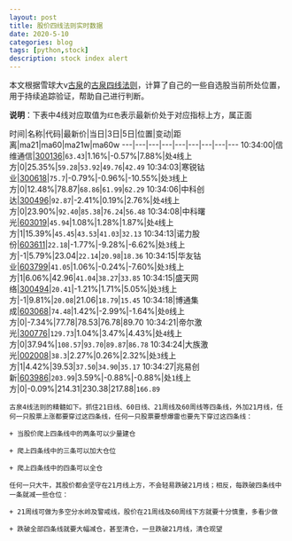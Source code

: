 ```yaml
---
layout: post
title: 股价四线法则实时数据
date: 2020-5-10
categories: blog
tags: [python,stock]
description: stock index alert
---
```



本文根据雪球大v[古泉](https://xueqiu.com/u/7148646888)的[古泉四线法则](https://xueqiu.com/7148646888/130498192)，计算了自己的一些自选股当前所处位置，用于持续追踪验证，帮助自己进行判断。

**说明**：下表中4线对应取值为`红色`表示最新价处于对应指标上方，属正面

时间|名称|代码|最新价|当日|3日|5日|位置|变动|距离|ma21|ma60|ma21w|ma60w
---|---|---|---|---|---|---|---|---
10:34:00|信维通信|[300136](https://xueqiu.com/S/SZ300136)|`63.43`|1.16%|-0.57%|7.88%|处`4`线上方|0|25.35%|`59.28`|`53.92`|`49.76`|`42.49`
10:34:03|寒锐钴业|[300618](https://xueqiu.com/S/SZ300618)|`75.7`|-0.79%|-0.96%|-10.55%|处`3`线上方|0|12.48%|78.87|`68.86`|`61.99`|`62.29`
10:34:06|中科创达|[300496](https://xueqiu.com/S/SZ300496)|`92.87`|-2.41%|0.19%|2.76%|处`4`线上方|0|23.90%|`92.40`|`85.38`|`76.24`|`56.48`
10:34:08|中科曙光|[603019](https://xueqiu.com/S/SH603019)|`45.94`|1.08%|1.28%|1.87%|处`4`线上方|1|15.39%|`45.45`|`43.53`|`41.03`|`32.13`
10:34:13|诺力股份|[603611](https://xueqiu.com/S/SH603611)|`22.18`|-1.77%|-9.28%|-6.62%|处`3`线上方|-1|5.79%|23.04|`22.14`|`20.98`|`18.36`
10:34:15|华友钴业|[603799](https://xueqiu.com/S/SH603799)|`41.05`|1.06%|-0.24%|-7.60%|处`3`线上方|1|6.06%|42.96|`41.04`|`38.27`|`33.85`
10:34:15|盛天网络|[300494](https://xueqiu.com/S/SZ300494)|`20.41`|-1.21%|1.71%|5.05%|处`3`线上方|-1|9.81%|`20.08`|21.06|`18.79`|`15.45`
10:34:18|博通集成|[603068](https://xueqiu.com/S/SH603068)|`74.48`|1.42%|-2.99%|-1.64%|处`0`线上方|0|-7.34%|77.78|78.53|76.78|89.70
10:34:21|帝尔激光|[300776](https://xueqiu.com/S/SZ300776)|`129.73`|1.04%|3.47%|4.43%|处`4`线上方|0|37.94%|`108.57`|`93.70`|`89.87`|`86.78`
10:34:24|大族激光|[002008](https://xueqiu.com/S/SZ002008)|`38.3`|2.27%|0.26%|2.32%|处`3`线上方|1|4.42%|39.53|`37.50`|`34.90`|`35.17`
10:34:27|兆易创新|[603986](https://xueqiu.com/S/SH603986)|`203.99`|3.59%|-0.88%|-0.88%|处`1`线上方|0|-0.09%|214.31|230.38|217.88|`166.89`

```
古泉4线法则的精髓如下。抓住21日线、60日线、21周线及60周线等四条线，外加21月线，任何一只股票上涨都要穿过这四条线，任何一只股票要想爆雷也要先下穿过这四条线：

+ 当股价爬上四条线中的两条可以少量建仓

+ 爬上四条线中的三条可以加大仓位

+ 爬上四条线中的四条可以全仓

任何一只大牛，其股价都会坚守在21月线上方，不会轻易跌破21月线；相反，每跌破四条线中一条就减一些仓位：

+ 21周线可做为多空分水岭及警戒线，股价在21周线及60周线下方就要十分慎重，多看少做

+ 跌破全部四条线就要大幅减仓，甚至清仓，一旦跌破21月线，清仓观望
```
